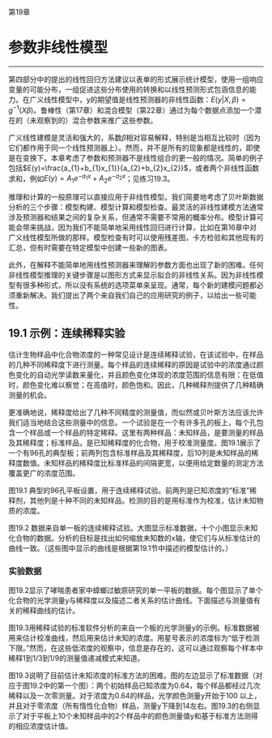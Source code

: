 第19章
# 参数非线性模型
---------------
第四部分中的提出的线性回归方法建议以表单的形式展示统计模型，使用一组响应变量的可能分布，一组促进这些分布使用的转换和以线性预测形式包涵信息的能力。在广义线性模型中，y的期望值是线性预测器的非线性函数：$E(y|X,\beta)=g^{-1}(X\beta)$。鲁棒性（第17章）和混合模型（第22章）通过为每个数据点添加一个潜在的（未观察到的）混合参数来推广这些参数。

广义线性建模是灵活和强大的，系数$\beta$相对容易解释，特别是当相互比较时（因为它们都作用于同一个线性预测器上）。然而，并不是所有的现象都是线性的，即使是在变换下。本章考虑了参数和预测器不是线性组合的更一般的情况。简单的例子包括$E(y)=\frac{a_{1}+b_{1}x_{1}}{a_{2}+b_{2}x_{2}}$，或者两个非线性函数求和，例如$E(y)=A_{1}e^{-a_{1}x}+A_{2}e^{-a_{2}x}$；见练习19.3。

推理和计算的一般原理可以直接应用于非线性模型。我们简要地考虑了贝叶斯数据分析的三个步骤：模型构建、模型计算和模型检查。最灵活的非线性建模方法通常涉及预测器和结果之间的复杂关系，但通常不需要不常用的概率分布。模型计算可能会带来挑战，因为我们不能简单地采用线性回归进行计算，比如在第16章中对广义线性模型所做的那样。模型检查有时可以使用残差图，卡方检验和其他现有的汇总，但有时需要在特定模型中创建一些新的图表。

此外，在解释不能简单地用线性预测器来理解的参数方面也出现了新的困难。任何非线性模型推理的关键步骤是以图形方式来显示拟合的非线性关系。因为非线性模型有很多种形式，所以没有系统的选项菜单来呈现。通常，每个新的建模问题都必须重新解决。我们提出了两个来自我们自己的应用研究的例子，以给出一些可能性。

## 19.1 示例：连续稀释实验

估计生物样品中化合物浓度的一种常见设计是连续稀释试验，在该试验中，在样品的几种不同稀释度下进行测量。每个样品的连续稀释的原因是试验中的浓度通过颜色变化的自动光学读数来量化，并且颜色变化体现的浓度范围的信息有限：在低值时，颜色变化难以察觉；在高值时，颜色饱和。因此，几种稀释剂提供了几种精确测量的机会。

更准确地说，稀释度给出了几种不同精度的测量值，而似然或贝叶斯方法应该允许我们适当地结合这些测量中的信息。一个试验是在一个有许多孔的板上，每个孔包含一个样品或一个样品的特定稀释。这里有两种样品：未知样品，是要测量的样品及其稀释度；标准样品，是已知稀释度的化合物，用于校准测量度。图19.1展示了一个有96孔的典型板；前两列包含标准样品及其稀释度，后10列是未知样品的稀释度数值。未知样品的稀释度比标准样品的间隔更宽，以便用给定数量的测定方法覆盖更广的浓度范围。


图19.1 典型的96孔平板设置，用于连续稀释试验。前两列是已知浓度的“标准”稀释剂，其他列是十种不同的未知样品。检测的目的是用标准作为校准，估计未知物质的浓度。

图19.2 数据来自单一板的连续稀释试验。大图显示标准数据，十个小图显示未知化合物的数据。分析的目标是找出如何缩放未知数的x轴，使它们与从标准估计的曲线一致。（这些图中显示的曲线是根据第19.1节中描述的模型估计的。）

### 实验数据

图19.2显示了哮喘患者家中蟑螂过敏原研究的单一平板的数据。每个图显示了单个化合物的光学测量y与稀释度以及描述二者关系的估计曲线。下面描述与测量值有关的稀释曲线的估计。



图19.3用稀释试验的标准软件分析的来自一个板的光学测量y的示例。标准数据被用来估计校准曲线，然后用来估计未知的浓度。用星号表示的浓度标为“低于检测下限。”然而，在这些低浓度的观察中，信息是存在的，这可以通过观察每个样本中稀释1到1/3到1/9的测量值递减模式来知道。

图19.3说明了目前估计未知浓度的标准方法的困难。图的左边显示了标准数据（对应于图19.2中的第一个图）：两个初始样品已知浓度为0.64，每个样品都经过几次稀释以及一次零测量。对于浓度为0.64的样品，光学颜色测量y开始于100 以上，并且对于零浓度（所有惰性化合物）样品，测量y下降到14左右。图19.3的右侧显示了对于平板上10个未知样品中的2个样品中的颜色测量值y和基于标准方法测得的相应浓度估计值。




